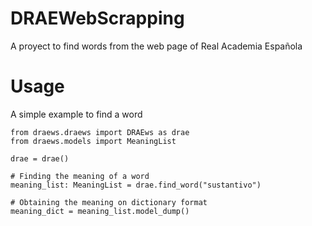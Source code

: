 # DRAEWebScrapping
A proyect to find words from the web page of Real Academia Española

# Usage
A simple example to find a word

```
from draews.draews import DRAEws as drae    
from draews.models import MeaningList 

drae = drae() 

# Finding the meaning of a word 
meaning_list: MeaningList = drae.find_word("sustantivo")

# Obtaining the meaning on dictionary format
meaning_dict = meaning_list.model_dump()
```
